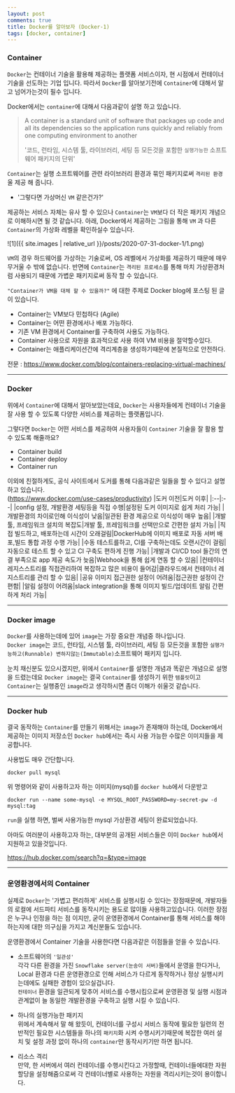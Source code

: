 ```yaml
---
layout: post
comments: true
title: Docker를 알아보자 (Docker-1)
tags: [docker, container]
---
```


### Container

`Docker`는 컨테이너 기술을 활용해 제공하는 플랫폼 서비스이자, 현 시점에서 컨테이너 기술을 선도하는 기업 입니다. 따라서 `Docker`를 알아보기전에 `Container`에 대해서 알고 넘어가는것이 필수 입니다.

Docker에서는 `container`에 대해서 다음과같이 설명 하고 있습니다.

> A container is a standard unit of software that packages up code and all its dependencies so the application runs quickly and reliably from one computing environment to another
> 
> '코드, 런타임, 시스템 툴, 라이브러리, 세팅 등 모든것을 포함한 `실행가능한` 소프트웨어 패키지의 단위'

`Container`는 실행 소프트웨어를 관련 라이브러리 환경과 묶인 패키지로써 `격리된 환경`울 제공 해 줍니다.  
- '그렇다면 가상머신 `VM` 같은건가?'   

제공하는 서비스 자체는 유사 할 수 있으나 `Container`는 `VM`보다 더 작은 패키지 개념으로 이해하시면 될 것 같습니다. 아래, Docker에서 제공하는 그림을 통해 `VM` 과 다른 `Container`의 가상화 레벨을 확인하실수 있습니다.

![1]({{ site.images | relative_url }}/posts/2020-07-31-docker-1/1.png)  

`VM`의 경우 하드웨어를 가상하는 기술로써, OS 레벨에서 가상화를 제공하기 때문에 매우 무거울 수 밖에 없습니다. 반면에 `Container`는 `격리된 프로세스`를 통해 마치 가상환경처럼 사용되기 때문에 가볍운 패키지로써 동작 할 수 있습니다.

`"Container가 VM을 대체 할 수 있을까?"` 에 대한 주제로 Docker blog에 포스팅 된 글이 있습니다.   

- Container는 VM보다 민첩하다 (Agile)
- Container는 어떤 환경에서나 배포 가능하다.
- 기존 VM 환경에서 Container를 구축하여 사용도 가능하다.
- Container 사용으로 자원을 효과적으로 사용 하여 VM 비용을 절약할수있다.
- Container는 애플리케이션간에 격리계층을 생성하기때문에 본질적으로 안전하다.
 
전문 : https://www.docker.com/blog/containers-replacing-virtual-machines/



---

### Docker 

위에서 `Container`에 대해서 알아보았는데요, `Docker`는 사용자들에게 컨테이너 기술을 잘 사용 할 수 있도록 다양한 서비스를 제공하는 플랫폼입니다. 

그렇다면 `Docker`는 어떤 서비스를 제공하여 사용자들이 `Container` 기술을 잘 활용 할 수 있도록 해줄까요?
- Container build
- Container deploy
- Container run

이외에 친절하게도, 공식 사이트에서 도커를 통해 다음과같은 일들을 할 수 있다고 설명하고 있습니다.  
(https://www.docker.com/use-cases/productivity)
|도커 이전|도커 이후|
|:--|:--|
|config 설정, 개발환경 세팅등을 직접 수행|설정된 도커 이미지로 쉽게 처리 가능|
|개발환경의 차이로인해 이식성이 낮음|일관된 환경 제공으로 이식성이 매우 높음|
|개발 툴, 프레임워크 설치의 복잡도|개발 툴, 프레임워크를 선택만으로 간편한 설치 가능|
|직접 빌드하고, 배포하는데 시간이 오래걸림|DockerHub에 이미지 배포로 자동 서버 배포,빌드 통합 과정 수행 가능|
|수동 테스트를하고, CI를 구축하는데도 오랜시간이 걸림|자동으로 테스트 할 수 있고 CI 구축도 편하게 진행 가능|
|개발과 CI/CD tool 들간의 연결 부족으로 app 제공 속도가 늦음|Webhook을 통해 쉽게 연동 할 수 있음|
|컨테이너 레지스스트리를 직접관리하여 복잡하고 많은 비용이 들어감|클라우드에서 컨테이너 레지스트리를 관리 할 수 있음|
|공유 이미지 접근권한 설정이 어려움|접근권한 설정이 간편함|
|알림 설정이 어려움|slack integration을 통해 이미지 빌드/업데이트 알림 간편하게 처리 가능|


---

### Docker image

`Docker`를 사용하는데에 있어 `image`는 가장 중요한 개념중 하나입니다.  
`Docker image`는 코드, 런타임, 시스템 툴, 라이브러리, 세팅 등 모든것을 포함한 `실행가능하고(Runnable) 변하지않는(Immutable)`소프트웨어 패키지 입니다.   

눈치 채신분도 있으시겠지만, 위에서 `Container`를 설명한 개념과 똑같은 개념으로 설명을 드렸는데요 `Docker image`는 결국 `Container`를 생성하기 위한 `템플릿`이고 `Container`는 실행중인 `image`라고 생각하시면 좀더 이해가 쉬울것 같습니다. 

---

### Docker hub

결국 동작하는 `Container`를 만들기 위해서는 `image`가 존재해야 하는데, Docker에서 제공하는 이미지 저장소인 `Docker hub`에서는 즉시 사용 가능한 수많은 이미지들을 제공합니다.  

사용법도 매우 간단합니다.

```
docker pull mysql
```

위 명령어와 같이 사용하고자 하는 이미지(mysql)를 `docker hub`에서 다운받고

```
docker run --name some-mysql -e MYSQL_ROOT_PASSWORD=my-secret-pw -d mysql:tag
```
`run`을 실행 하면, 벌써 사용가능한 mysql 가상환경 세팅이 완료되었습니다.

아마도 여러분이 사용하고자 하는, 대부분의 공개된 서비스들은 이미 `Docker hub`에서 지원하고 있을것입니다.  

https://hub.docker.com/search?q=&type=image


---

### 운영환경에서의 Container 

실제로 `Docker`는 '가볍고 편리하게' 서비스를 실행시킬 수 있다는 장점때문에, 개발자들의 로컬에 서드파티 서비스를 동작시키는 용도로 많이들 사용하고있습니다. 이러한 장점은 누구나 인정을 하는 점 이지만, 굳이 운영환경에서 Container를 통해 서비스를 해야하는지에 대한 의구심을 가지고 계신분들도 있습니다.  

운영환경에서 Container 기술을 사용한다면 다음과같은 이점들을 얻을 수 있습니다.  

- 소프트웨어의 `'일관성'`  
각각 다른 환경을 가진 `Snowflake server(눈송이 서버)`들에서 운영을 한다거나, Local 환경과 다른 운영환경으로 인해 서비스가 다르게 동작하거나 정상 실행시키는데에도 실패한 경험이 있으실겁니다.  
`컨테이너` 환경을 일관되게 맞추어 서비스를 수행시킴으로써 운영환경 및 실행 시점과 관계없이 늘 동일한 개발환경을 구축하고 실행 시킬 수 있습니다.

- 하나의 실행가능한 패키지  
위에서 계속해서 말 해 왔듯이, 컨테이너를 구성시 서비스 동작에 필요한 일련의 전반적인 필요한 시스템들을 하나의 `패키지`화 시켜 수행시키기때문에 복잡한 여러 설치 및 설정 과정 없이 하나의 `container`만 동작시키기만 하면 됩니다.

- 리소스 격리  
만약, 한 서버에서 여러 컨테이너를 수행시킨다고 가정할때, 컨테이너들에대한 자원 할당을 설정해줌으로써 각 컨테이너별로 사용하는 자원을 격리시키는것이 용이합니다.

